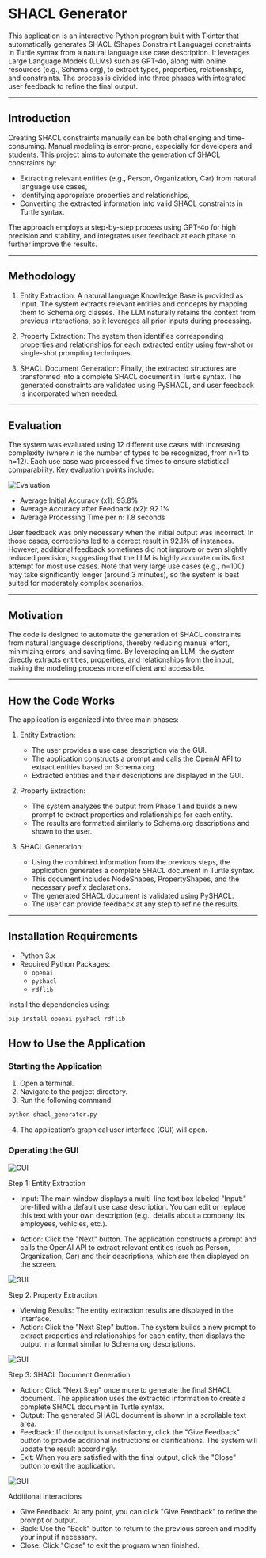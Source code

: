 # SHACL Generator

This application is an interactive Python program built with Tkinter that automatically generates SHACL (Shapes Constraint Language) constraints in Turtle syntax from a natural language use case description. It leverages Large Language Models (LLMs) such as GPT-4o, along with online resources (e.g., Schema.org), to extract types, properties, relationships, and constraints. The process is divided into three phases with integrated user feedback to refine the final output.

---

## Introduction

Creating SHACL constraints manually can be both challenging and time-consuming. Manual modeling is error-prone, especially for developers and students. This project aims to automate the generation of SHACL constraints by:
- Extracting relevant entities (e.g., Person, Organization, Car) from natural language use cases,
- Identifying appropriate properties and relationships,
- Converting the extracted information into valid SHACL constraints in Turtle syntax.

The approach employs a step-by-step process using GPT-4o for high precision and stability, and integrates user feedback at each phase to further improve the results.

---

## Methodology

1. Entity Extraction: 
   A natural language Knowledge Base is provided as input. The system extracts relevant entities and concepts by mapping them to Schema.org classes. The LLM naturally retains the context from previous interactions, so it leverages all prior inputs during processing.

2. Property Extraction: 
   The system then identifies corresponding properties and relationships for each extracted entity using few-shot or single-shot prompting techniques.

3. SHACL Document Generation: 
   Finally, the extracted structures are transformed into a complete SHACL document in Turtle syntax. The generated constraints are validated using PySHACL, and user feedback is incorporated when needed.

---

## Evaluation

The system was evaluated using 12 different use cases with increasing complexity (where *n* is the number of types to be recognized, from n=1 to n=12). Each use case was processed five times to ensure statistical comparability. Key evaluation points include:

![Evaluation](Images/Evaluation.jpeg)

- Average Initial Accuracy (x1): 93.8%
- Average Accuracy after Feedback (x2): 92.1%
- Average Processing Time per n: 1.8 seconds

User feedback was only necessary when the initial output was incorrect. In those cases, corrections led to a correct result in 92.1% of instances. However, additional feedback sometimes did not improve or even slightly reduced precision, suggesting that the LLM is highly accurate on its first attempt for most use cases. Note that very large use cases (e.g., n=100) may take significantly longer (around 3 minutes), so the system is best suited for moderately complex scenarios.

---

## Motivation

The code is designed to automate the generation of SHACL constraints from natural language descriptions, thereby reducing manual effort, minimizing errors, and saving time. By leveraging an LLM, the system directly extracts entities, properties, and relationships from the input, making the modeling process more efficient and accessible.

---

## How the Code Works

The application is organized into three main phases:

1. Entity Extraction:
   - The user provides a use case description via the GUI.
   - The application constructs a prompt and calls the OpenAI API to extract entities based on Schema.org.
   - Extracted entities and their descriptions are displayed in the GUI.

2. Property Extraction: 
   - The system analyzes the output from Phase 1 and builds a new prompt to extract properties and relationships for each entity.
   - The results are formatted similarly to Schema.org descriptions and shown to the user.

3. SHACL Generation: 
   - Using the combined information from the previous steps, the application generates a complete SHACL document in Turtle syntax.
   - This document includes NodeShapes, PropertyShapes, and the necessary prefix declarations.
   - The generated SHACL document is validated using PySHACL.
   - The user can provide feedback at any step to refine the results.

---

## Installation Requirements

- Python 3.x
- Required Python Packages: 
  - `openai`
  - `pyshacl`
  - `rdflib`

Install the dependencies using:
```bash
pip install openai pyshacl rdflib
```

## How to Use the Application

### Starting the Application
1. Open a terminal.
2. Navigate to the project directory.
3. Run the following command:
```bash
python shacl_generator.py
```
   
4. The application’s graphical user interface (GUI) will open.

### Operating the GUI

![GUI](Images/GUI_1.jpeg)

Step 1: Entity Extraction

- Input:
The main window displays a multi-line text box labeled "Input:" pre-filled with a default use case description. You can edit or replace this text with your own description (e.g., details about a company, its employees, vehicles, etc.).

- Action:
Click the "Next" button. The application constructs a prompt and calls the OpenAI API to extract relevant entities (such as Person, Organization, Car) and their descriptions, which are then displayed on the screen.

![GUI](Images/GUI_2.jpeg)

Step 2: Property Extraction

- Viewing Results:
The entity extraction results are displayed in the interface.
- Action:
Click the "Next Step" button. The system builds a new prompt to extract properties and relationships for each entity, then displays the output in a format similar to Schema.org descriptions.

![GUI](Images/GUI_3.jpeg)

Step 3: SHACL Document Generation

- Action:
Click "Next Step" once more to generate the final SHACL document. The application uses the extracted information to create a complete SHACL document in Turtle syntax.
- Output:
The generated SHACL document is shown in a scrollable text area.
- Feedback:
If the output is unsatisfactory, click the "Give Feedback" button to provide additional instructions or clarifications. The system will update the result accordingly.
- Exit:
When you are satisfied with the final output, click the "Close" button to exit the application.

![GUI](Images/GUI_4.jpeg)

Additional Interactions

- Give Feedback:
At any point, you can click "Give Feedback" to refine the prompt or output.
- Back:
Use the "Back" button to return to the previous screen and modify your input if necessary.
- Close:
Click "Close" to exit the program when finished.
